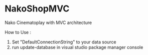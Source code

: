 # NakoShopMVC
Nako Cinematoplay with MVC architecture

How to Use :
1. Set "DefaultConnectionString" to your data source
2. run update-database in visual studio package manager console
